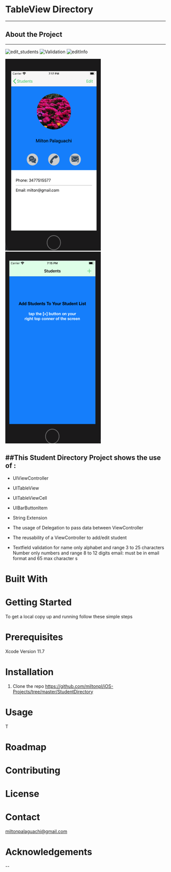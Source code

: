 # TableView Directory
---
## About the Project
---

![edit_students](https://user-images.githubusercontent.com/24483674/94515370-65b46780-01f1-11eb-9ee4-ce21a2df1755.gif)
![Validation](https://media.giphy.com/media/xOhA6ar4k6T9qc7YkM/giphy.gif)
![editInfo](https://media.giphy.com/media/kzIRUh7DSqbByRfIlh/giphy.gif)

<p float= "center"
<img width= "300" height="600" alt="add" src= "https://github.com/miltonpl/iOS-Projects/blob/master/StudentDirectory/Images/add_screen.png"/>
<img width= "300" height="600" alt="detail" src="https://github.com/miltonpl/iOS-Projects/blob/master/StudentDirectory/Images/detail_screen.png"/>
<img width= "300" height="600" alt="edit" src="https://github.com/miltonpl/iOS-Projects/blob/master/StudentDirectory/Images/welcome_screen.png"/>

##This Student Directory Project shows the use of :
---
- UIViewController
- UITableView
- UITableViewCell
- UIBarButtonItem
-  String Extension 

- The usage of Delegation to pass data between ViewController
- The reusability of a ViewController to add/edit student
- Textfield validation
for name only alphabet and range 3 to 25 characters
Number only numbers and range 8 to 12 digits
email: must be in email format and 65 max character s
# Built With

# Getting Started
To get a local copy up and running follow these simple steps
# Prerequisites
Xcode 
Version 11.7

# Installation
1. Clone the repo
https://github.com/miltonpl/iOS-Projects/tree/master/StudentDirectory

# Usage
T
# Roadmap
# Contributing
# License
# Contact
miltonpalaguachi@gmail.com

# Acknowledgements
--
